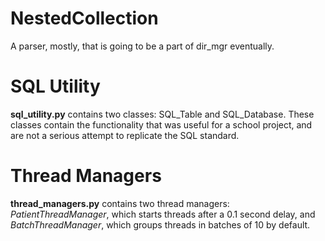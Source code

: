 # NestedCollection

A parser, mostly, that is going to be a part of dir\_mgr eventually.

# SQL Utility

__sql_utility.py__ contains two classes: SQL\_Table and SQL\_Database.  These classes contain the functionality that was useful for a school project, and are not a serious attempt to replicate the SQL standard.

# Thread Managers

__thread_managers.py__ contains two thread managers: _PatientThreadManager_, which starts threads after a 0.1 second delay, and _BatchThreadManager_, which groups threads in batches of 10 by default.
